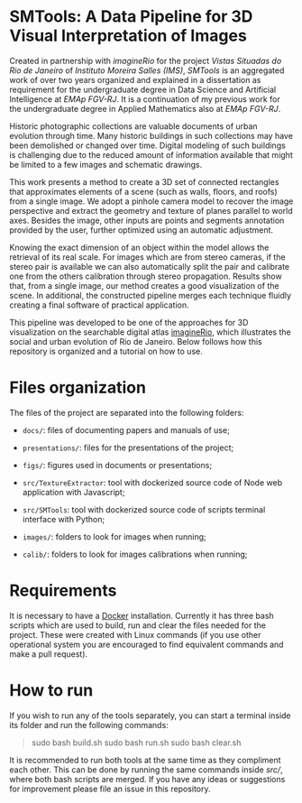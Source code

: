 # SMTools: A Data Pipeline for 3D Visual Interpretation of Images

Created in partnership with _imagineRio_ for the project _Vistas Situadas do Rio de Janeiro_ of _Instituto Moreira Salles (IMS)_, _SMTools_ is an aggregated work of over two years organized and explained in a dissertation as requirement for the undergraduate degree in Data Science and Artificial Intelligence at _EMAp FGV-RJ_. It is a continuation of my previous work for the undergraduate degree in Applied Mathematics also at _EMAp FGV-RJ_.

Historic photographic collections are valuable documents of urban evolution through time. Many historic buildings in such collections may have been demolished or changed over time. Digital modeling of such buildings is challenging due to the reduced amount of information available that might be limited to a few images and schematic drawings. 

This work presents a method to create a 3D set of connected rectangles that approximates elements of a scene (such as walls, floors, and roofs) from a single image. We adopt a pinhole camera model to recover the image perspective and extract the geometry and texture of planes parallel to world axes. Besides the image, other inputs are points and segments annotation provided by the user, further optimized using an automatic adjustment. 

Knowing the exact dimension of an object within the model allows the retrieval of its real scale. For images which are from stereo cameras, if the stereo pair is available we can also automatically split the pair and calibrate one from the others calibration through stereo propagation. Results show that, from a single image, our method creates a good visualization of the scene. In additional, the constructed pipeline merges each technique fluidly creating a final software of practical application.

This pipeline was developed to be one of the approaches for 3D visualization on the searchable digital atlas [imagineRio](https://www.imaginerio.org/), which illustrates the social and urban evolution of Rio de Janeiro. Below follows how this repository is organized and a tutorial on how to use.

# Files organization

The files of the project are separated into the following folders:

- `docs/`: files of documenting papers and manuals of use;

- `presentations/`: files for the presentations of the project;

- `figs/`: figures used in documents or presentations;

- `src/TextureExtractor`: tool with dockerized source code of Node web application with Javascript;

- `src/SMTools`: tool with dockerized source code of scripts terminal interface with Python;
  
- `images/`: folders to look for images when running;

- `calib/`: folders to look for images calibrations when running;

# Requirements

It is necessary to have a [Docker](https://www.docker.com/) installation. Currently it has three bash scripts which are used to build, run and clear the files needed for the project. These were created with Linux commands (if you use other operational system you are encouraged to find equivalent commands and make a pull request).

# How to run

If you wish to run any of the tools separately, you can start a terminal inside its folder and run the following commands:

> sudo bash build.sh
> sudo bash run.sh
> sudo bash clear.sh

It is recommended to run both tools at the same time as they compliment each other. This can be done by running the same commands inside _src/_, where both bash scripts are merged. If you have any ideas or suggestions for improvement please file an issue in this repository.